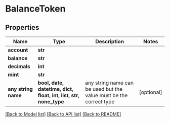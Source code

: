 # BalanceToken


## Properties
Name | Type | Description | Notes
------------ | ------------- | ------------- | -------------
**account** | **str** |  | 
**balance** | **str** |  | 
**decimals** | **int** |  | 
**mint** | **str** |  | 
**any string name** | **bool, date, datetime, dict, float, int, list, str, none_type** | any string name can be used but the value must be the correct type | [optional]

[[Back to Model list]](../README.md#documentation-for-models) [[Back to API list]](../README.md#documentation-for-api-endpoints) [[Back to README]](../README.md)


